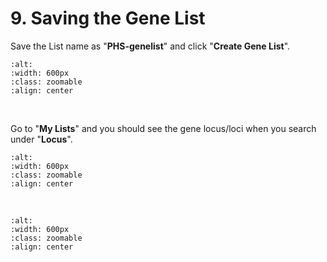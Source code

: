 # 9. Saving the Gene List

Save the List name as "**PHS-genelist**" and click "**Create Gene List**".

```{image} /_static/9_savinggenelist_1.png
:alt:
:width: 600px
:class: zoomable
:align: center
```
<br>

Go to "**My Lists**" and you should see the gene locus/loci when you search under "**Locus**".

```{image} /_static/9_savinggenelist_2.png
:alt:
:width: 600px
:class: zoomable
:align: center
```
<br>

```{image} /_static/9_savinggenelist_3.png
:alt:
:width: 600px
:class: zoomable
:align: center
```
